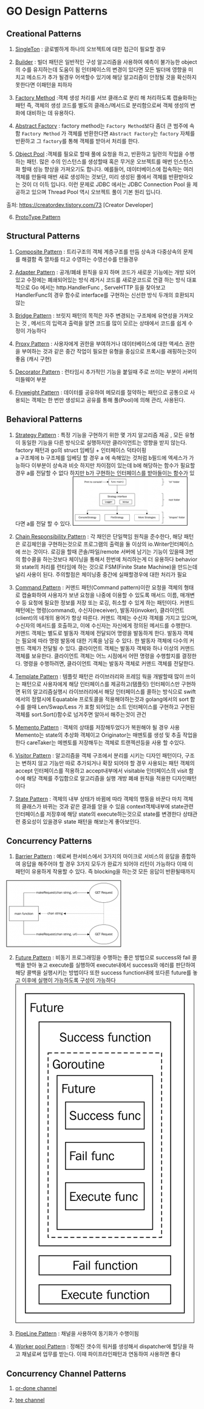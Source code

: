 # GO Design Patterns


## Creational Patterns

1. [SingleTon](https://github.com/BumwooPark/go-design-pattern/tree/master/singleton)
: 글로벌하게 하나의 오브젝트에 대한 접근이 필요할 경우

2. [Builder](https://github.com/BumwooPark/go-design-pattern/tree/master/builder)
: 빌더 패턴은 일반적인 구성 알고리즘을 사용하여 예측이 불가능한 object의 수를 유지하는데 도움이 됨 
인터페이스의 변경이 있다면 모든 빌더에 영향을 미치고 메소드가 추가 될경우 어색할수 있기에 해당 알고리즘이 안정될 것을 확신하지 못한다면 이패턴을 피하자

3. [Factory Method](https://github.com/BumwooPark/go-design-pattern/tree/master/factory_method)
:객체 생성 처리를 서브 클래스로 분리 해 처리하도록 캡슐화하는 패턴 
즉, 객체의 생성 코드를 별도의 클래스/메서드로 분리함으로써 객체 생성의 변화에 대비하는 데 유용하다.


4. [Abstract Factory](https://github.com/BumwooPark/go-design-pattern/tree/master/abstract_factory)
: factory method는 `Factory Method`보다 좀더 큰 범주에 속함  `Factory Method` 가 객체를 반환한다면 
`Abstract Factory`는 `factory` 자체를 반환하고 그 `factory`를 통해 객체를 받아서 처리를 한다.

5. [Object Pool](https://github.com/BumwooPark/go-design-pattern/tree/master/object_pool)
:객체를 필요로 할때 풀에 요청을 하고, 반환하고 일련의 작업을 수행하는 패턴.
많은 수의 인스턴스를 생성할때 혹은 무거운 오브젝트를 매번 인스턴스화 할때 성능 향상을 가져오기도 합니다.
예를들어, 데이터베이스에 접속하는 여러 객체를 만들때 매번 새로 생성하는 것보단,
미리 생성된 풀에서 객체를 반환받아오는 것이 더 이득 입니다.
이런 문제로 JDBC 에서는 JDBC Connection Pool 을 제공하고 있으며 Thread Pool 역시 오브젝트 풀이 기본 원리 입니다.


출처: https://creatordev.tistory.com/73 [Creator Developer]

6. [ProtoType Pattern](https://github.com/BumwooPark/go-design-pattern/tree/master/prototype)


## Structural Patterns

1. [Composite Pattern](https://github.com/BumwooPark/go-design-pattern/tree/master/composite)
: 트리구조의 객체 계층구조를 만듬  상속과 다중상속의 문제를 해결함 즉 열차를 타고 수영하는 수영선수를 만들경우

2. [Adapter Pattern](https://github.com/BumwooPark/go-design-pattern/tree/master/adapter)
: 공개/폐쇄 원칙을 유지 하며 코드가 새로운 기능에는 개방 되어있고 수정에는 폐쇄되어있는 방식 레거시 코드를 새로운코드로 연결 하는 방식 
대표적으로 Go 에서는 http.HandlerFunc , ServeHTTP 등을 찾아보고 HandlerFunc의 경우 함수로 interface를 구현하는 신선한 방식
두개의 호환되지 않는 

3. [Bridge Pattern](https://github.com/BumwooPark/go-design-pattern/tree/master/bridge)
: 브릿지 패턴의 목적은 자주 변경되는 구조체에 유연성을 가져오는 것 , 메서드의 입력과 출력을 알면 코드를 많이 모르는 상태에서 코드를 쉽게 수정이 가능하다

4. [Proxy Pattern](https://github.com/BumwooPark/go-design-pattern/tree/master/proxy)
: 사용자에게 권한을 부여하거나 데이터베이스에 대한 액세스 권한을 부여하는 것과 같은 중간 작업이 필요한 유형을 중심으로 프록시를 래핑하는것이 좋음 (캐시 구현)

5. [Decorator Pattern](https://github.com/BumwooPark/go-design-pattern/tree/master/decorator)
: 런타임시 추가적인 기능을 붙일때 주로 쓰이는 부분이 서버의 미들웨어 부분

6. [Flyweight Pattern](https://github.com/BumwooPark/go-design-pattern/tree/master/flyweight)
: 데이터를 공유하여 메모리를 절약하는 패턴으로 공통으로 사용되는 객체는 한 번만 생성되고 공유를 통해 풀(Pool)에 의해 관리, 사용된다.


## Behavioral Patterns

1. [Strategy Pattern](https://github.com/BumwooPark/go-design-pattern/tree/master/strategy)
: 특정 기능을 구현하기 위한 몇 가지 알고리즘 제공 , 모든 유형이 동일한 기능을 다른 방식으로 실행하지만 클라이언트는 영향을 받지 않는다.
factory 패턴과 go의 struct 임베딩 + 인터페이스 덕타이핑  
a 구조체에 b 구조체를 임베딩 할 경우 a 에 속해있는 것처럼 b필드에 엑세스가 가능하다 이부분이 상속과 비슷 하지만 차이점이 있는데 
b에 해당하는 함수가 필요할경우 a를 전달할 수 없다 하지만 b가 구현하는 인터페이스를 받아들이는 함수가 있다면 a를 전달 할 수 있다.
![image](https://github.com/BumwooPark/go-design-pattern/blob/master/strategy/strategy.jpg?raw=true)

2. [Chain Responsibility Pattern](https://github.com/BumwooPark/go-design-pattern/tree/master/chain_responsibility)
: 각 채인은 단일책임 원칙을 준수한다, 해당 패턴은 로깅체인을 구현하는것으로 프로그램의 출력을 둘 이상의 io.Writer인터페이스에 쓰는 것이다.
로깅을 할때 콘솔/파일/remote 서버에 남기는 기능이 있을때 3번의 함수콜을 하는것보다 체이닝을 통해서 한번에 처리하는게 더 유용하다
behavior와 state의 처리를 런타임에 하는 것으로 FSM(Finite State Machine)을 만드는데 널리 사용이 된다.
주의할점은 체이닝중 중간에 실패할경우에 대한 처리가 필요 

3. [Command Pattern](https://github.com/BumwooPark/go-design-pattern/tree/master/command)
: 커맨드 패턴(Command pattern)이란 요청을 객체의 형태로 캡슐화하여 사용자가 보낸 요청을 나중에 이용할 수 있도록 매서드 이름, 매개변수 등 요청에 필요한 정보를 저장 또는 로깅, 취소할 수 있게 하는 패턴이다.
커맨드 패턴에는 명령(command), 수신자(receiver), 발동자(invoker), 클라이언트(client)의 네개의 용어가 항상 따른다. 커맨드 객체는 수신자 객체를 가지고 있으며, 수신자의 메서드를 호출하고,
 이에 수신자는 자신에게 정의된 메서드를 수행한다. 커맨드 객체는 별도로 발동자 객체에 전달되어 명령을 발동하게 한다. 발동자 객체는 필요에 따라 명령 발동에 대한 기록을 남길 수 있다.
  한 발동자 객체에 다수의 커맨드 객체가 전달될 수 있다. 클라이언트 객체는 발동자 객체와 하나 이상의 커맨드 객체를 보유한다. 
  클라이언트 객체는 어느 시점에서 어떤 명령을 수행할지를 결정한다. 명령을 수행하려면, 클라이언트 객체는 발동자 객체로 커맨드 객체를 전달한다.
  
4. [Template Pattern](https://github.com/BumwooPark/go-design-pattern/tree/master/template)
: 템플릿 패턴은 라이브러리와 프레임 웍을 개발할때 많이 쓰이는 패턴으로 사용자에게 해당 인터페이스를 제공하고(탬플릿) 인터페이스만 구현하면 
 뒤의 알고리즘실행시 라이브러리에서 해당 인터페이스를 콜하는 방식으로 
 swift에서의 정렬시에 Equatable 프로토콜을 적용해야하는것과 golang에서의 sort 함수를 쓸때 Len/Swap/Less 가 포함 되어있는  소트 인터페이스를 
 구현하고 구현된 객체를 sort.Sort()함수로 넘겨주면 알아서 해주는것이 관건 
 
5. [Memento Pattern](https://github.com/BumwooPark/go-design-pattern/tree/master/memento)
: 객체의 상태를 저장해두었다가 복원해야 될 경우 사용  Memento는 state의 추상화 객체이고 Originator는 매멘토를 생성 및 추출 작업을 한다
careTaker는 메멘토를 저장해두는 객체로 트랜젝션등을 사용 할 수있다.


6. [Visitor Pattern](https://github.com/BumwooPark/go-design-pattern/tree/master/visitor)
: 알고리즘을 객체 구조에서 분리를 시키는 디자인 패턴이다, 구조는 변하지 않고 기능만 따로 추가되거나 확장 되어야 할 경우 사용되는 패턴 
객체의 accept 인터페이스를 적용하고 accept내부에서 visitable 인터페이스의 visit 함수에 해당 객체를 주입함으로 알고리즘을 실행 
개방 폐쇄 원칙을 적용한 디자인패턴이다  

7. [State Pattern](https://github.com/BumwooPark/go-design-pattern/tree/master/state)
: 객체의 내부 상태가 바뀜에 따라 객체의 행동을 바꾼다  마치 객체의 클래스가 바뀌는 것과 같은 결과를 얻을 수 있음 
context객체내부에 state관련 인터페이스를 저장후에 해당 state의 execute하는것으로 state를 변경한다 상태관련 중요성이 있을경우 
state 패턴을 해보는게 좋아보인다.


## Concurrency Patterns

1. [Barrier Pattern](https://github.com/BumwooPark/go-design-pattern/tree/master/barrier_concurrency)
: 예로써 한서비스에서 3가지의 마이크로 서비스의 응답을 종합하여 응답을 해주어야 할 경우  3가지 모두가 완료가 되어야 리턴이 가능하다 
이때 이패턴이 유용하게 작용할 수 있다. 즉 blocking을 하는것 모든 응답이 반환될때까지 

![image](https://github.com/BumwooPark/go-design-pattern/blob/master/barrier_concurrency/image.jpg?raw=true)

2. [Future Pattern](https://github.com/BumwooPark/go-design-pattern/tree/master/future)
: 비동기 프로그래밍을 수행하는 좋은 방법으로 success와 fail 콜백을 받아 놓고 execute를 실행하여 execute내에서 success와 에러를 판단하여 
해당 콜백을 실행시키는 방법이다 또한 success function내에 또다른 future를 놓고 이후에 실행이 가능하도록 구성이 가능하다
![image](https://github.com/BumwooPark/go-design-pattern/blob/master/future/future.jpg?raw=true)

3. [PipeLine Pattern](https://github.com/BumwooPark/go-design-pattern/tree/master/pipeline)
: 채널을 사용하여 동기화가 수행이됨 

4. [Worker pool Pattern](https://github.com/BumwooPark/go-design-pattern/tree/master/worker_pool)
: 정해진 갯수의 워커를 생성해서 dispatcher에 할당을 하고  채널로써 업무를 받는다. 이때 파이프라인패턴과 연동하여 사용하면 좋다

   
## Concurrency Channel Patterns

1. [or-done channel]()

2. [tee channel]()